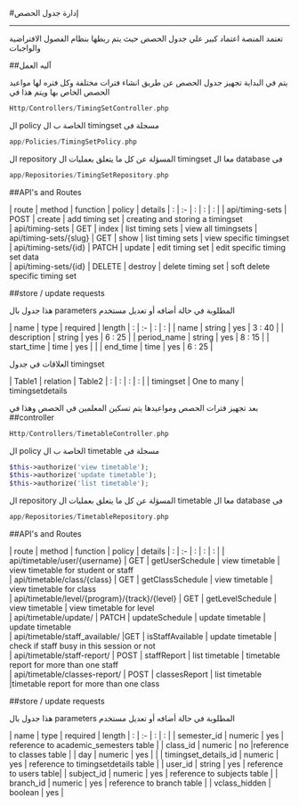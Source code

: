 #إدارة جدول الحصص

---

<a name="section-1"></a>
تعتمد المنصة اعتماد كبير علي جدول الحصص حيث يتم ربطها بنظام الفصول الافتراضية والواجبات 

<a name="section-2"></a>
##آليه العمل

يتم في البداية تجهيز جدول الحصص عن طريق انشاء فترات مختلفة وكل فتره لها مواعيد الحصص الخاص بها ويتم هذا في

```php
Http/Controllers/TimingSetController.php
```
ال policy الخاصة ب ال timingset مسجلة فى 
```php
app/Policies/TimingSetPolicy.php
```
<a name="section-3"></a>
ال repository المسؤلة عن كل ما يتعلق بعمليات ال timingset معا ال database فى

```php
app/Repositories/TimingSetRepository.php
```
<a name="section-4"></a>
##API's and Routes

| route | method   | function | policy | details
| : |   :-   |  :  | : | : |
| api/timing-sets                | POST   |  create    | add timing set     | creating and storing a timingset        
| api/timing-sets                | GET    |  index     | list timing sets   | view all timingsets 
| api/timing-sets/{slug}           | GET    |  show      | list timing sets   | view specific timingset             
| api/timing-sets/{id}           | PATCH  |  update    | edit timing set    | edit specific timing set data             
| api/timing-sets/{id}           | DELETE |  destroy   | delete timing set  | soft delete specific timing set           
       

<a name="section-5"></a>
##store / update requests

هذا جدول بال parameters المطلوبة في حالة أضافه أو تعديل مستخدم

| name    | type    | required | length
| :                        |   :-    |  :       | :      |
| name                     | string  | yes      | 3 : 40 |
| description                 | string  | yes      | 6 : 25 |
| period_name                | string | yes      | 8 : 15 |
| start_time                    | time  | yes      |        |
| end_time                 | time  | yes      | 6 : 25 |

<a name="section-6"></a>
العلاقات في جدول timingset

| Table1    | relation    | Table2 
| :           |   :    |  :       | :      |
| timingset        | One to many  | timingsetdetails

بعد تجهيز فترات الحصص ومواعيدها يتم تسكين المعلمين في الحصص 
وهذا في 
##controller

```php
Http/Controllers/TimetableController.php
```
ال policy الخاصة ب ال timetable مسجلة فى 

```php
$this->authorize('view timetable');
$this->authorize('update timetable');
$this->authorize('list timetable');
```

ال repository المسؤلة عن كل ما يتعلق بعمليات ال timetable معا ال database فى

```php
app/Repositories/TimetableRepository.php
```


<a name="section-7"></a>
##API's and Routes

| route | method   | function | policy | details
| : |   :-   |  :  | : | : |
| api/timetable/user/{username}               | GET   |  getUserSchedule    | view timetable     | view timetable for student or staff         
| api/timetable/class/{class}                | GET    |  getClassSchedule     | view timetable   | view timetable for class  
| api/timetable/level/{program}/{track}/{level}        | GET    |  getLevelSchedule      | view timetable   | view timetable for level             
| api/timetable/update/          | PATCH  |  updateSchedule    | update timetable    | update timetable             
| api/timetable/staff_available/    |GET     | isStaffAvailable |  update timetable    | check if staff busy in this session or not            
| api/timetable/staff-report/  | POST   |  staffReport   | list timetable | timetable report for more than one staff             
| api/timetable/classes-report/ | POST   |  classesReport | list timetable |timetable report for more than one class       

<a name="section-8"></a>
##store / update requests

هذا جدول بال parameters المطلوبة في حالة أضافه أو تعديل مستخدم

| name    | type    | required | length
| :                        |   :-    |  :       | :      |
| semester_id                     | numeric  | yes      | reference to academic_semesters table |
| class_id                 | numeric  | no      |reference to classes table |
| day                | numeric | yes      | |
| timingset_details_id   | numeric  | yes      |     reference to timingsetdetails table   |
| user_id                 | string  | yes      | reference to users table|
| subject_id              | numeric | yes      | reference to subjects table |
| branch_id                | numeric | yes      | reference to branch table |
| vclass_hidden           | boolean  | yes      |
